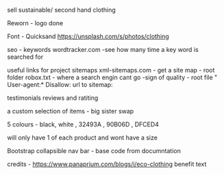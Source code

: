 sell sustainable/ second hand clothing 

Reworn - logo done

Font - Quicksand
https://unsplash.com/s/photos/clothing

seo - keywords
wordtracker.com -see how many time a key word is searched for 

useful links for project 
sitemaps
xml-sitemaps.com - get a site map - root folder
robox.txt - where a search engin cant go -sign of quality - root file
" User-agent:*
Disallow: 
url to sitemap:

testimonials reviews and ratiting 

a custom selection of items - big sister swap 
 
 5 colours - black, white , 32493A , 90B06D , DFCED4

will only have 1 of each product and wont have a size 

Bootstrap collapsible nav bar - base code from documntation 

credits - https://www.panaprium.com/blogs/i/eco-clothing benefit text